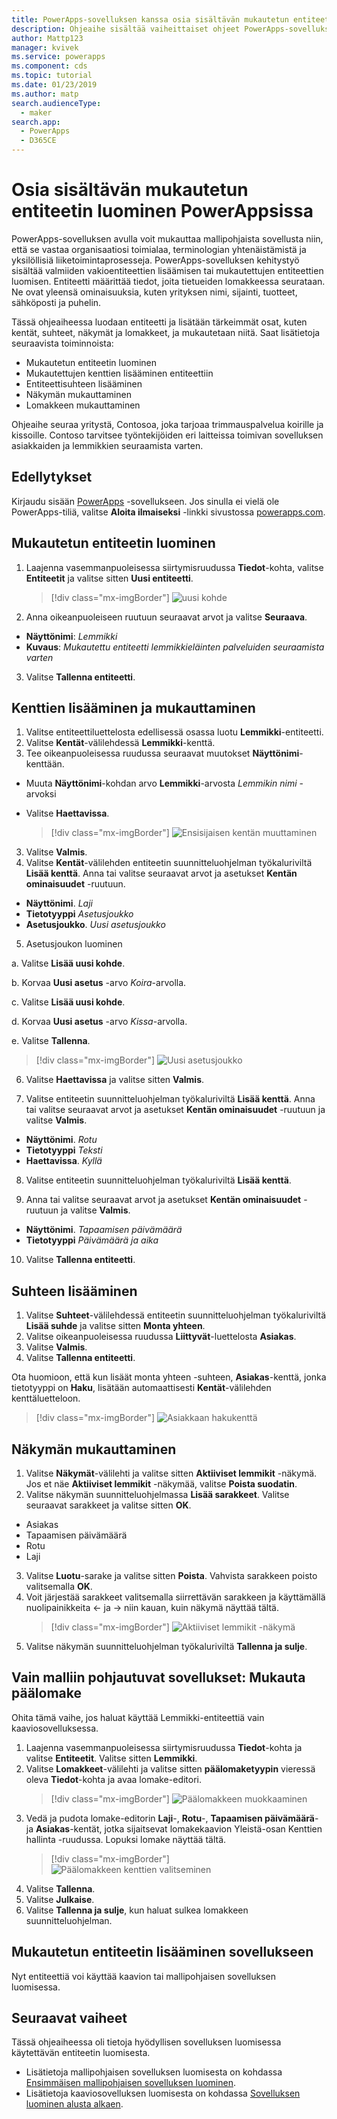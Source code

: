 ```yaml
---
title: PowerApps-sovelluksen kanssa osia sisältävän mukautetun entiteetin luominen | Microsoft Docs
description: Ohjeaihe sisältää vaiheittaiset ohjeet PowerApps-sovelluksessa käytettävän entiteetin luomisesta ja määrittämisestä.
author: Mattp123
manager: kvivek
ms.service: powerapps
ms.component: cds
ms.topic: tutorial
ms.date: 01/23/2019
ms.author: matp
search.audienceType:
  - maker
search.app:
  - PowerApps
  - D365CE
---
```


# <a name="create-a-custom-entity-that-has-components-in-powerapps"></a>Osia sisältävän mukautetun entiteetin luominen PowerAppsissa

PowerApps-sovelluksen avulla voit mukauttaa mallipohjaista sovellusta niin, että se vastaa organisaatiosi toimialaa, terminologian yhtenäistämistä ja yksilöllisiä liiketoimintaprosesseja. PowerApps-sovelluksen kehitystyö sisältää valmiiden vakioentiteettien lisäämisen tai mukautettujen entiteettien luomisen. Entiteetti määrittää tiedot, joita tietueiden lomakkeessa seurataan. Ne ovat yleensä ominaisuuksia, kuten yrityksen nimi, sijainti, tuotteet, sähköposti ja puhelin. 

Tässä ohjeaiheessa luodaan entiteetti ja lisätään tärkeimmät osat, kuten kentät, suhteet, näkymät ja lomakkeet, ja mukautetaan niitä. Saat lisätietoja seuraavista toiminnoista:

- Mukautetun entiteetin luominen
- Mukautettujen kenttien lisääminen entiteettiin
- Entiteettisuhteen lisääminen
- Näkymän mukauttaminen 
- Lomakkeen mukauttaminen

Ohjeaihe seuraa yritystä, Contosoa, joka tarjoaa trimmauspalvelua koirille ja kissoille. Contoso tarvitsee työntekijöiden eri laitteissa toimivan sovelluksen asiakkaiden ja lemmikkien seuraamista varten.

## <a name="prerequisites"></a>Edellytykset

Kirjaudu sisään [PowerApps](https://web.powerapps.com/?utm_source=padocs&utm_medium=linkinadoc&utm_campaign=referralsfromdoc) -sovellukseen. Jos sinulla ei vielä ole PowerApps-tiliä, valitse **Aloita ilmaiseksi** -linkki sivustossa [powerapps.com](https://web.powerapps.com/?utm_source=padocs&utm_medium=linkinadoc&utm_campaign=referralsfromdoc).

## <a name="create-a-custom-entity"></a>Mukautetun entiteetin luominen

1. Laajenna vasemmanpuoleisessa siirtymisruudussa **Tiedot**-kohta, valitse **Entiteetit** ja valitse sitten **Uusi entiteetti**.
    > [!div class="mx-imgBorder"] 
    > ![uusi kohde](media/create-custom-entity/create-new-entity.png)
2. Anna oikeanpuoleiseen ruutuun seuraavat arvot ja valitse **Seuraava**.
  - **Näyttönimi**: *Lemmikki* 
  - **Kuvaus**: *Mukautettu entiteetti lemmikkieläinten palveluiden seuraamista varten*
3. Valitse **Tallenna entiteetti**.

## <a name="add-and-customize-fields"></a>Kenttien lisääminen ja mukauttaminen
 
1. Valitse entiteettiluettelosta edellisessä osassa luotu **Lemmikki**-entiteetti.
2. Valitse **Kentät**-välilehdessä **Lemmikki**-kenttä.
3. Tee oikeanpuoleisessa ruudussa seuraavat muutokset **Näyttönimi**-kenttään. 
  - Muuta **Näyttönimi**-kohdan arvo **Lemmikki**-arvosta *Lemmikin nimi* -arvoksi
  - Valitse **Haettavissa**.  
  
    > [!div class="mx-imgBorder"] 
    > ![Ensisijaisen kentän muuttaminen](media/create-custom-entity/primary-field.png)
3. Valitse **Valmis**.
4. Valitse **Kentät**-välilehden entiteetin suunnitteluohjelman työkaluriviltä **Lisää kenttä**. Anna tai valitse seuraavat arvot ja asetukset **Kentän ominaisuudet** -ruutuun.
  - **Näyttönimi**. *Laji*
  - **Tietotyyppi** *Asetusjoukko*
  - **Asetusjoukko**. *Uusi asetusjoukko*
5. Asetusjoukon luominen

  a. Valitse **Lisää uusi kohde**. 
  
  b. Korvaa **Uusi asetus** -arvo *Koira*-arvolla. 
   
  c. Valitse **Lisää uusi kohde**. 
    
  d.  Korvaa **Uusi asetus** -arvo *Kissa*-arvolla. 
    
  e. Valitse **Tallenna**. 

  > [!div class="mx-imgBorder"] 
  > ![Uusi asetusjoukko](media/create-custom-entity/optionset-add-items.png)

6. Valitse **Haettavissa** ja valitse sitten **Valmis**.

7. Valitse entiteetin suunnitteluohjelman työkaluriviltä **Lisää kenttä**. Anna tai valitse seuraavat arvot ja asetukset **Kentän ominaisuudet** -ruutuun ja valitse **Valmis**.
  - **Näyttönimi**. *Rotu*
  - **Tietotyyppi** *Teksti*
  - **Haettavissa**. *Kyllä*

8. Valitse entiteetin suunnitteluohjelman työkaluriviltä **Lisää kenttä**. 

9. Anna tai valitse seuraavat arvot ja asetukset **Kentän ominaisuudet** -ruutuun ja valitse **Valmis**. 
  - **Näyttönimi**. *Tapaamisen päivämäärä*
  - **Tietotyyppi** *Päivämäärä ja aika*

10. Valitse **Tallenna entiteetti**.

## <a name="add-a-relationship"></a>Suhteen lisääminen

1. Valitse **Suhteet**-välilehdessä entiteetin suunnitteluohjelman työkaluriviltä **Lisää suhde** ja valitse sitten **Monta yhteen**. 
2. Valitse oikeanpuoleisessa ruudussa **Liittyvät**-luettelosta **Asiakas**.
3. Valitse **Valmis**.
4. Valitse **Tallenna entiteetti**.

  Ota huomioon, että kun lisäät monta yhteen -suhteen, **Asiakas**-kenttä, jonka tietotyyppi on **Haku**, lisätään automaattisesti **Kentät**-välilehden kenttäluetteloon.
  > [!div class="mx-imgBorder"]
  > ![Asiakkaan hakukenttä](media/create-custom-entity/account-lookup-field.png)

## <a name="customize-a-view"></a>Näkymän mukauttaminen

1. Valitse **Näkymät**-välilehti ja valitse sitten **Aktiiviset lemmikit** -näkymä. Jos et näe **Aktiiviset lemmikit** -näkymää, valitse **Poista suodatin**.
2. Valitse näkymän suunnitteluohjelmassa **Lisää sarakkeet**. Valitse seuraavat sarakkeet ja valitse sitten **OK**.
  - Asiakas
  - Tapaamisen päivämäärä 
  - Rotu 
  - Laji
3. Valitse **Luotu**-sarake ja valitse sitten **Poista**. Vahvista sarakkeen poisto valitsemalla **OK**.
4. Voit järjestää sarakkeet valitsemalla siirrettävän sarakkeen ja käyttämällä nuolipainikkeita <- ja -> niin kauan, kuin näkymä näyttää tältä.
    > [!div class="mx-imgBorder"] 
    > ![Aktiiviset lemmikit -näkymä](media/create-custom-entity/active-pets-view.png)
5. Valitse näkymän suunnitteluohjelman työkaluriviltä **Tallenna ja sulje**.  

## <a name="model-driven-apps-only-customize-the-main-form"></a>Vain malliin pohjautuvat sovellukset: Mukauta päälomake

Ohita tämä vaihe, jos haluat käyttää Lemmikki-entiteettiä vain kaaviosovelluksessa. 

1. Laajenna vasemmanpuoleisessa siirtymisruudussa **Tiedot**-kohta ja valitse **Entiteetit**. Valitse sitten **Lemmikki**.
2. Valitse **Lomakkeet**-välilehti ja valitse sitten **päälomaketyypin** vieressä oleva **Tiedot**-kohta ja avaa lomake-editori.
    > [!div class="mx-imgBorder"] 
    > ![Päälomakkeen muokkaaminen](media/create-custom-entity/main-form-edit.png)
3. Vedä ja pudota lomake-editorin **Laji**-, **Rotu**-, **Tapaamisen päivämäärä**- ja **Asiakas**-kentät, jotka sijaitsevat lomakekaavion Yleistä-osan Kenttien hallinta -ruudussa. Lopuksi lomake näyttää tältä.
    > [!div class="mx-imgBorder"] 
    > ![Päälomakkeen kenttien valitseminen](media/create-custom-entity/main-form-edit2.png) 
4. Valitse **Tallenna**.
5. Valitse **Julkaise**.
6. Valitse **Tallenna ja sulje**, kun haluat sulkea lomakkeen suunnitteluohjelman.

## <a name="add-the-custom-entity-to-an-app"></a>Mukautetun entiteetin lisääminen sovellukseen

Nyt entiteettiä voi käyttää kaavion tai mallipohjaisen sovelluksen luomisessa. 

## <a name="next-steps"></a>Seuraavat vaiheet

Tässä ohjeaiheessa oli tietoja hyödyllisen sovelluksen luomisessa käytettävän entiteetin luomisesta. 
- Lisätietoja mallipohjaisen sovelluksen luomisesta on kohdassa [Ensimmäisen mallipohjaisen sovelluksen luominen](../model-driven-apps/build-first-model-driven-app.md).
- Lisätietoja kaaviosovelluksen luomisesta on kohdassa [Sovelluksen luominen alusta alkaen](../canvas-apps/get-started-create-from-blank.md).
